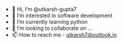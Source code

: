 - 👋 Hi, I’m @utkarsh-gupta7
- 👀 I’m interested in software development
- 🌱 I’m currently learning python
- 💞️ I’m looking to collaborate on ...
- 📫 How to reach me - utkarsh7@outlook.in

<!---
utkarsh-gupta7/utkarsh-gupta7 is a ✨ special ✨ repository because its `README.md` (this file) appears on your GitHub profile.
You can click the Preview link to take a look at your changes.
--->
